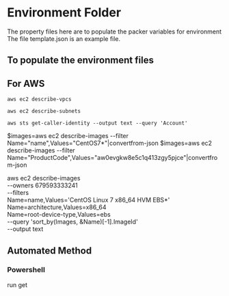# Environment Folder

The property files here are to populate the packer variables for environment
The file template.json is an example file.

## To populate the environment files

## For AWS

`aws ec2 describe-vpcs`

`aws ec2 describe-subnets`

`aws sts get-caller-identity --output text --query 'Account'`

$images=aws ec2 describe-images --filter Name="name",Values="CentOS7*"|convertfrom-json
$images=aws ec2 describe-images --filter Name="ProductCode",Values="aw0evgkw8e5c1q413zgy5pjce"|convertfrom-json

aws ec2 describe-images \
 --owners 679593333241 \
 --filters \
 Name=name,Values='CentOS Linux 7 x86_64 HVM EBS\*' \
 Name=architecture,Values=x86_64 \
 Name=root-device-type,Values=ebs \
 --query 'sort_by(Images, &Name)[-1].ImageId' \
 --output text

## Automated Method

### Powershell

run get
